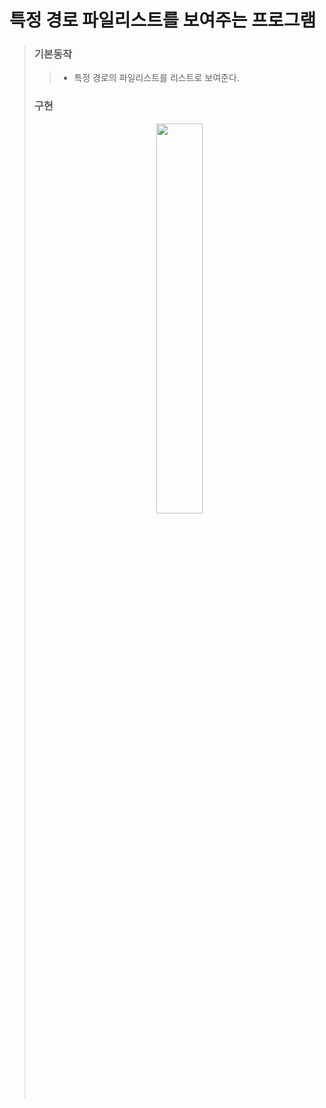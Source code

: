 # 특정 경로 파일리스트를 보여주는 프로그램

> ### 기본동작 
>> * 특정 경로의 파일리스트를 리스트로 보여준다.
>
>
>
>### 구현 
><p align="center"><img width="40%" src="/masters-cocoa/week4Tue/week4Tue/screenshot.png"/></p>
> 
